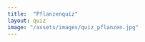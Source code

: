 ```yaml
---
title:  "Pflanzenquiz"
layout: quiz
image: "/assets/images/quiz_pflanzen.jpg"
---
```


<script src="{{ "/assets/quizzes/pflanzen.js" | relative_url }}"></script>
